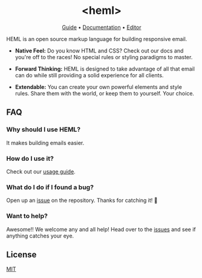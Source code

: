 <h1 align="center">&lt;heml&gt;</h1>


<p align="center">
  <a href="https://heml.io/docs/getting-started/guide">Guide</a> &bull;
  <a href="https://heml.io/docs">Documentation</a> &bull;
  <a href="https://heml.io/editor">Editor</a>
</p>


HEML is an open source markup language for building responsive email.

- **Native Feel:** Do you know HTML and CSS? Check out our docs and you're off to the races! No special rules or styling paradigms to master.

- **Forward Thinking:** HEML is designed to take advantage of all that email can do while still providing a solid experience for all clients.

- **Extendable:** You can create your own powerful elements and style rules. Share them with the world, or keep them to yourself. Your choice.


## FAQ

### Why should I use HEML?

It makes building emails easier.

### How do I use it?

Check out our [usage guide](http://heml.io/docs/getting-started/usage).

### What do I do if I found a bug?

Open up an [issue](https://github.com/SparkPost/heml/issues/new) on the repository. Thanks for catching it! 🙏

### Want to help?

Awesome!! We welcome any and all help! Head over to the [issues](https://github.com/SparkPost/heml/issues) and see if anything catches your eye.

## License

[MIT](https://github.com/SparkPost/heml/blob/master/LICENSE)

